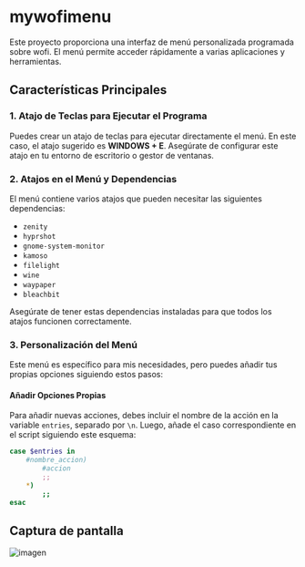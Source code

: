 # mywofimenu

Este proyecto proporciona una interfaz de menú personalizada programada sobre wofi. El menú permite acceder rápidamente a varias aplicaciones y herramientas.

## Características Principales

### 1. Atajo de Teclas para Ejecutar el Programa
Puedes crear un atajo de teclas para ejecutar directamente el menú. En este caso, el atajo sugerido es **WINDOWS + E**. Asegúrate de configurar este atajo en tu entorno de escritorio o gestor de ventanas.

### 2. Atajos en el Menú y Dependencias
El menú contiene varios atajos que pueden necesitar las siguientes dependencias:
- `zenity`
- `hyprshot`
- `gnome-system-monitor`
- `kamoso`
- `filelight`
- `wine`
- `waypaper`
- `bleachbit`

Asegúrate de tener estas dependencias instaladas para que todos los atajos funcionen correctamente.

### 3. Personalización del Menú
Este menú es específico para mis necesidades, pero puedes añadir tus propias opciones siguiendo estos pasos:

#### Añadir Opciones Propias
Para añadir nuevas acciones, debes incluir el nombre de la acción en la variable `entries`, separado por `\n`. Luego, añade el caso correspondiente en el script siguiendo este esquema:

```bash
case $entries in
    #nombre_accion)
        #accion
        ;;
    *)
        ;;
esac
```
## Captura de pantalla

![imagen](https://github.com/user-attachments/assets/7dc17f5c-bd87-42bf-905b-68c3b44f968f)

